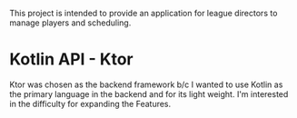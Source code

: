 This project is intended to provide an application for league directors to manage players and scheduling.

# Kotlin API - Ktor

Ktor was chosen as the backend framework b/c I wanted to use Kotlin as the primary language in the backend and for its light weight. I'm interested in the difficulty for expanding the Features.
